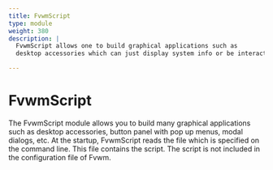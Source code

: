 ```yaml
---
title: FvwmScript
type: module
weight: 380
description: |
  FvwmScript allows one to build graphical applications such as
  desktop accessories which can just display system info or be interactive.

---
```


# FvwmScript

The FvwmScript module allows you to build many graphical applications
such as desktop accessories, button panel with pop up menus,
modal dialogs, etc. At the startup, FvwmScript reads the file
which is specified on the command line. This file contains the script.
The script is not included in the configuration file of Fvwm.

